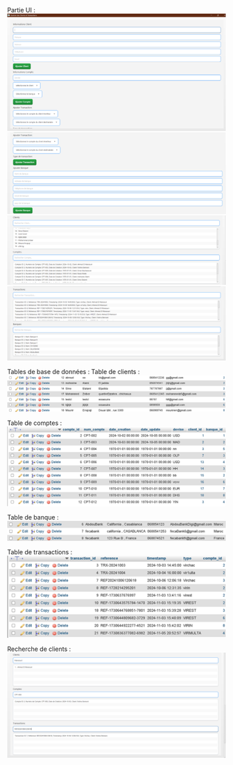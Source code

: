 Partie UI :
![image1](j1.png)
![image2](j2.png)
![image3](j3.png)
![image4](j4.png)

Tables de base de données : 
Table de clients : 
![tableclient](clienttable.png)

Table de comptes : 
![tablecomptes](comptetable.png)

Table de banque : 
![tablebanque](banquetable.png)

Table de transactions : 
![tabletransactions](transactiontable.png)

Recherche de clients : 
![tabletransactions](recherche.png)


